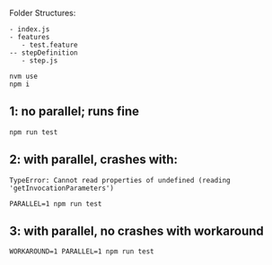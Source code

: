 Folder Structures:
```
- index.js
- features
   - test.feature
-- stepDefinition
   - step.js
```

```
nvm use
npm i
```
## 1: no parallel; runs fine
```
npm run test
```

## 2: with parallel, crashes with:
```
TypeError: Cannot read properties of undefined (reading 'getInvocationParameters')
```
```
PARALLEL=1 npm run test
```
## 3: with parallel, no crashes with workaround
```
WORKAROUND=1 PARALLEL=1 npm run test
```